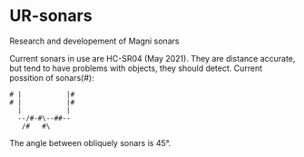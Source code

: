 # UR-sonars
Research and developement of Magni sonars


Current sonars in use are HC-SR04 (May 2021). They are distance accurate, but tend to have problems with objects, they should detect.
Current possition of sonars(#):
```
# |           |#
# |           |#
  |           |
  --/#-#\--##--
   /#   #\
   ```
   
   The angle between obliquely sonars is 45°.
